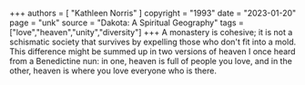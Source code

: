 +++
authors = [
  "Kathleen Norris"
]
copyright = "1993"
date = "2023-01-20"
page = "unk"
source = "Dakota: A Spiritual Geography"
tags = ["love","heaven","unity","diversity"]
+++
A monastery is cohesive; it is not a schismatic society that survives by expelling those who don't fit into a mold. This difference might be summed up in two versions of heaven I once heard from a Benedictine nun: in one, heaven is full of people you love, and in the other, heaven is where you love everyone who is there.
